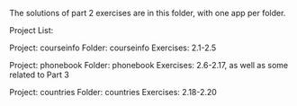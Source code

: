 The solutions of part 2 exercises are in this folder, with one app per folder.

Project List:

Project: courseinfo
Folder: courseinfo
Exercises: 2.1-2.5


Project: phonebook
Folder: phonebook
Exercises: 2.6-2.17, as well as some related to Part 3


Project: countries
Folder: countries
Exercises: 2.18-2.20
